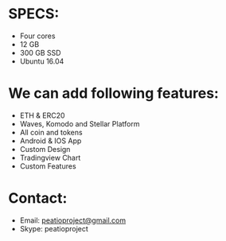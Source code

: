 SPECS:
=====================================

- Four cores
- 12 GB 
- 300 GB SSD
- Ubuntu 16.04

We can add following features:
=====================================

- ETH & ERC20
- Waves, Komodo and Stellar Platform
- All coin and tokens
- Android & IOS App
- Custom Design
- Tradingview Chart
- Custom Features

Contact:
=====================================

- Email: peatioproject@gmail.com
- Skype: peatioproject
